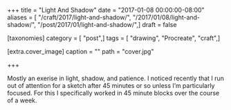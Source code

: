 +++
title = "Light And Shadow"
date = "2017-01-08 00:00:00-08:00"
aliases = [ "/craft/2017/light-and-shadow/", "/2017/01/08/light-and-shadow/", "/post/2017/01/light-and-shadow/",]
draft = false

[taxonomies]
category = [ "post",]
tags = [ "drawing", "Procreate", "craft",]

[extra.cover_image]
caption = ""
path = "cover.jpg"

+++

Mostly an exerise in light, shadow, and patience.
I noticed recently that I run out of attention for a sketch after 45 minutes or so unless I’m particularly focused.
For this I specifically worked in 45 minute blocks over the course of a week.